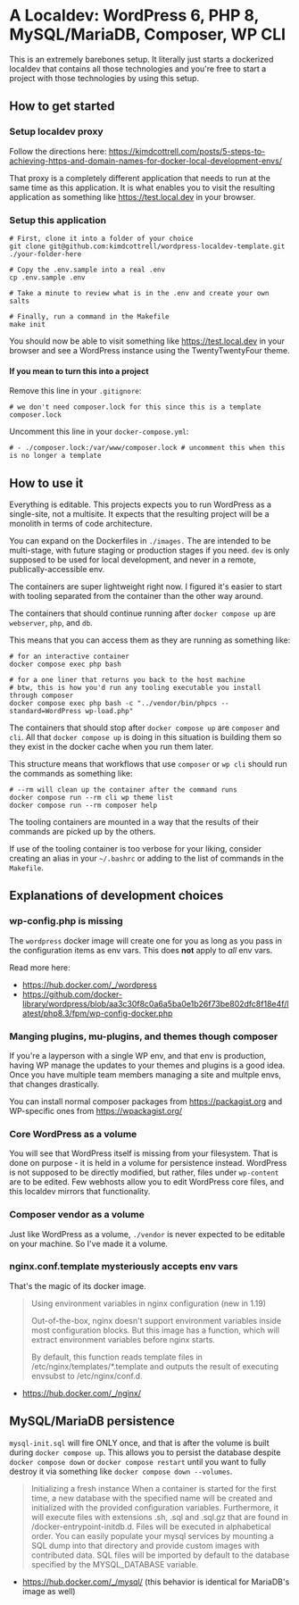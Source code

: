 # A Localdev: WordPress 6, PHP 8, MySQL/MariaDB, Composer, WP CLI

This is an extremely barebones setup. It literally just starts a dockerized localdev that contains all those technologies and you're free to start a project with those technologies by using this setup.

## How to get started

### Setup localdev proxy

Follow the directions here: https://kimdcottrell.com/posts/5-steps-to-achieving-https-and-domain-names-for-docker-local-development-envs/

That proxy is a completely different application that needs to run at the same time as this application. It is what enables you to visit the resulting application as something like https://test.local.dev in your browser.

### Setup this application

```
# First, clone it into a folder of your choice
git clone git@github.com:kimdcottrell/wordpress-localdev-template.git ./your-folder-here

# Copy the .env.sample into a real .env
cp .env.sample .env

# Take a minute to review what is in the .env and create your own salts

# Finally, run a command in the Makefile
make init
```

You should now be able to visit something like https://test.local.dev in your browser and see a WordPress instance using the TwentyTwentyFour theme.

#### If you mean to turn this into a project

Remove this line in your `.gitignore`:

```
# we don't need composer.lock for this since this is a template
composer.lock
```

Uncomment this line in your `docker-compose.yml`:

```
# - ./composer.lock:/var/www/composer.lock # uncomment this when this is no longer a template
```

## How to use it

Everything is editable. This projects expects you to run WordPress as a single-site, not a multisite. It expects that the resulting project will be a monolith in terms of code architecture. 

You can expand on the Dockerfiles in `./images.` The are intended to be multi-stage, with future staging or production stages if you need. `dev` is only supposed to be used for local development, and never in a remote, publically-accessible env.

The containers are super lightweight right now. I figured it's easier to start with tooling separated from the container than the other way around. 

The containers that should continue running after `docker compose up` are `webserver`, `php`, and `db`.

This means that you can access them as they are running as something like:

```
# for an interactive container
docker compose exec php bash

# for a one liner that returns you back to the host machine
# btw, this is how you'd run any tooling executable you install through composer
docker compose exec php bash -c "../vendor/bin/phpcs --standard=WordPress wp-load.php" 
```

The containers that should stop after `docker compose up` are `composer` and `cli`. All that `docker compose up` is doing in this situation is building them so they exist in the docker cache when you run them later.

This structure means that workflows that use `composer` or `wp cli` should run the commands as something like:

```
# --rm will clean up the container after the command runs
docker compose run --rm cli wp theme list
docker compose run --rm composer help
```

The tooling containers are mounted in a way that the results of their commands are picked up by the others. 

If use of the tooling container is too verbose for your liking, consider creating an alias in your `~/.bashrc` or adding to the list of commands in the `Makefile`.

## Explanations of development choices

### wp-config.php is missing

The `wordpress` docker image will create one for you as long as you pass in the configuration items as env vars. This does **not** apply to _all_ env vars. 

Read more here:

- https://hub.docker.com/_/wordpress
- https://github.com/docker-library/wordpress/blob/aa3c30f8c0a6a5ba0e1b26f73be802dfc8f18e4f/latest/php8.3/fpm/wp-config-docker.php

### Manging plugins, mu-plugins, and themes though composer

If you're a layperson with a single WP env, and that env is production, having WP manage the updates to your themes and plugins is a good idea. Once you have multiple team members managing a site and multple envs, that changes drastically. 

You can install normal composer packages from https://packagist.org and WP-specific ones from https://wpackagist.org/

### Core WordPress as a volume

You will see that WordPress itself is missing from your filesystem. That is done on purpose - it is held in a volume for persistence instead. WordPress is not supposed to be directly modified, but rather, files under `wp-content` are to be edited. Few webhosts allow you to edit WordPress core files, and this localdev mirrors that functionality. 

### Composer vendor as a volume

Just like WordPress as a volume, `./vendor` is never expected to be editable on your machine. So I've made it a volume. 

### nginx.conf.template mysteriously accepts env vars 

That's the magic of its docker image.

> Using environment variables in nginx configuration (new in 1.19)
>
> Out-of-the-box, nginx doesn't support environment variables inside most configuration blocks. But this image has a function, which will extract environment variables before nginx starts.
>
> By default, this function reads template files in /etc/nginx/templates/*.template and outputs the result of executing envsubst to /etc/nginx/conf.d.

- https://hub.docker.com/_/nginx/

## MySQL/MariaDB persistence

`mysql-init.sql` will fire ONLY once, and that is after the volume is built during `docker compose up`. This allows you to persist the database despite `docker compose down` or `docker compose restart` until you want to fully destroy it via something like `docker compose down --volumes`. 

> Initializing a fresh instance
> When a container is started for the first time, a new database with the specified name will be created and initialized with the provided configuration variables. Furthermore, it will execute files with extensions .sh, .sql and .sql.gz that are found in /docker-entrypoint-initdb.d. Files will be executed in alphabetical order. You can easily populate your mysql services by mounting a SQL dump into that directory⁠ and provide custom images⁠ with contributed data. SQL files will be imported by default to the database specified by the MYSQL_DATABASE variable.

- https://hub.docker.com/_/mysql/ (this behavior is identical for MariaDB's image as well)


